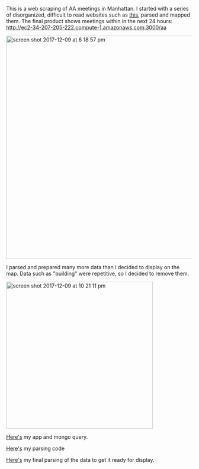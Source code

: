 This is a web scraping of AA meetings in Manhattan. I started with a series of disorganized, difficult to read websites such as [this](http://visualizedata.github.io/datastructures/data/m01.html), parsed and mapped them. The final product shows meetings within in the next 24 hours: http://ec2-34-207-205-222.compute-1.amazonaws.com:3000/aa

<img width="602" alt="screen shot 2017-12-09 at 6 18 57 pm" src="https://user-images.githubusercontent.com/15457713/33800655-3bcc7d56-dd12-11e7-9c41-5f057e986451.png">

I parsed and prepared many more data than I decided to display on the map. Data such as "building" were repetitive, so I decided to remove them. 

<img width="396" alt="screen shot 2017-12-09 at 10 21 11 pm" src="https://user-images.githubusercontent.com/15457713/33801642-6f47e5ea-dd2f-11e7-86bc-e93c9875f75c.png">


[Here's](https://raw.githubusercontent.com/ryezzz/data-structures/master/aaMeetings/generatingmapfiles/app.js) my app and mongo query.

[Here's](https://raw.githubusercontent.com/ryezzz/data-structures/master/aaMeetings/finalparse.js
) my parsing code

[Here's](https://raw.githubusercontent.com/ryezzz/data-structures/master/aaMeetings/generatingmapfiles/index3.html) my final parsing of the data to get it ready for display.